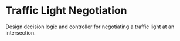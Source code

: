 # **Traffic Light Negotiation**

Design decision logic and controller for negotiating a traffic light at an intersection.

